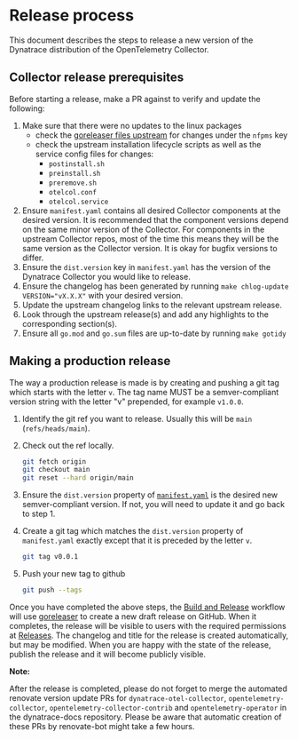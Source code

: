 # Release process

This document describes the steps to release a new version of the Dynatrace distribution of the OpenTelemetry Collector.

## Collector release prerequisites

Before starting a release, make a PR against to verify and update the following:

1. Make sure that there were no updates to the linux packages
   - check the [goreleaser files upstream](https://github.com/open-telemetry/opentelemetry-collector-releases/blob/main/distributions/otelcol-contrib/.goreleaser.yaml) for changes under the `nfpms` key
   - check the upstream installation lifecycle scripts as well as the service config files for changes:
     - `postinstall.sh`
     - `preinstall.sh`
     - `preremove.sh`
     - `otelcol.conf`
     - `otelcol.service`
2. Ensure `manifest.yaml` contains all desired Collector components at the
   desired version. It is recommended that the component versions depend on the
   same minor version of the Collector. For components in the upstream Collector
   repos, most of the time this means they will be the same version as the
   Collector version. It is okay for bugfix versions to differ.
2. Ensure the `dist.version` key in `manifest.yaml` has the version of the
   Dynatrace Collector you would like to release.
3. Ensure the changelog has been generated by running `make chlog-update
   VERSION="vX.X.X"` with your desired version.
4. Update the upstream changelog links to the relevant upstream release.
5. Look through the upstream release(s) and add any highlights to the
   corresponding section(s).
6. Ensure all `go.mod` and `go.sum` files are up-to-date by running `make gotidy`

## Making a production release

The way a production release is made is by creating and pushing a git tag which starts with the letter `v`.
The tag name MUST be a semver-compliant version string with the letter "v" prepended, for example `v1.0.0`.

1. Identify the git ref you want to release.
   Usually this will be `main` (`refs/heads/main`).
2. Check out the ref locally.

   ```sh
   git fetch origin
   git checkout main
   git reset --hard origin/main
   ```

3. Ensure the `dist.version` property of [`manifest.yaml`](../manifest.yaml) is the desired new semver-compliant version.
   If not, you will need to update it and go back to step 1.
4. Create a git tag which matches the `dist.version` property of `manifest.yaml` exactly except that it is preceded by the letter `v`.

   ```sh
   git tag v0.0.1
   ```

5. Push your new tag to github

   ```sh
   git push --tags
   ```

Once you have completed the above steps, the [Build and Release](../.github/workflows/release.yaml) workflow will use [goreleaser](https://goreleaser.com) to create a new draft release on GitHub. When it completes, the release will be visible to users with the required permissions at [Releases](https://github.com/Dynatrace/dynatrace-otel-collector/releases). The changelog and title for the release is created automatically, but may be modified. When you are happy with the state of the release, publish the release and it will become publicly visible.

**Note:**

After the release is completed, please do not forget to merge the automated renovate version update PRs for `dynatrace-otel-collector`, `opentelemetry-collector`, `opentelemetry-collector-contrib` and `opentelemetry-operator` in the dynatrace-docs repository. Please be aware that automatic creation of these PRs by renovate-bot might take a few hours.
